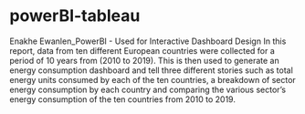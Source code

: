 # powerBI-tableau
Enakhe Ewanlen_PowerBI - Used for Interactive Dashboard Design
In this report, data from ten different European countries were collected for a period
of 10 years from (2010 to 2019). This is then used to generate an energy consumption
dashboard and tell three different stories such as total energy units consumed by each
of the ten countries, a breakdown of sector energy consumption by each country and
comparing the various sector’s energy consumption of the ten countries from 2010 to
2019.
